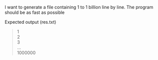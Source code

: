 I want to generate a file containing 1 to 1 billion line by line. The program should be as fast as possible <br>

Expected output (res.txt)

> 1 <br> 2 <br> 3 <br> ... <br> 1000000